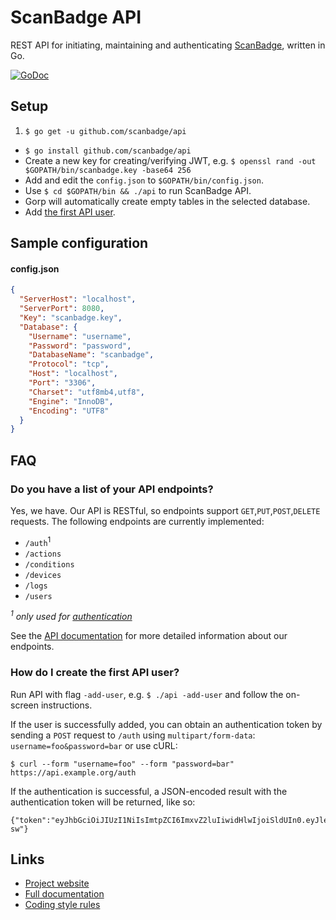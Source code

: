 # ScanBadge API
REST API for initiating, maintaining and authenticating [ScanBadge](https://scanbadge.xyz/discover), written in Go.

[![GoDoc](https://godoc.org/github.com/ScanBadge/api?status.svg)](https://godoc.org/github.com/ScanBadge/api)

## Setup

1. `$ go get -u github.com/scanbadge/api`
- `$ go install github.com/scanbadge/api`
- Create a new key for creating/verifying JWT, e.g. `$ openssl rand -out $GOPATH/bin/scanbadge.key -base64 256`
- Add and edit the `config.json` to `$GOPATH/bin/config.json`.
- Use `$ cd $GOPATH/bin && ./api` to run ScanBadge API.
- Gorp will automatically create empty tables in the selected database.
- Add [the first API user](#how-do-i-create-the-first-api-user).

## Sample configuration

#### config.json
```json
{
  "ServerHost": "localhost",
  "ServerPort": 8080,
  "Key": "scanbadge.key",
  "Database": {
    "Username": "username",
    "Password": "password",
    "DatabaseName": "scanbadge",
    "Protocol": "tcp",
    "Host": "localhost",
    "Port": "3306",
    "Charset": "utf8mb4,utf8",
    "Engine": "InnoDB",
    "Encoding": "UTF8"
  }
}
```

## FAQ

### Do you have a list of your API endpoints?

Yes, we have. Our API is RESTful, so endpoints support `GET`,`PUT`,`POST`,`DELETE` requests. The following endpoints are currently implemented:

- `/auth`<sup>1</sup>
- `/actions`
- `/conditions`
- `/devices`
- `/logs`
- `/users`

*<sup>1</sup> only used for [authentication](https://github.com/scanbadge/api#do-you-have-a-list-of-your-api-endpoints)*

See the [API documentation](https://scanbadge.xyz/documentation/api#endpoints) for more detailed information about our endpoints.

### How do I create the first API user?

Run API with flag `-add-user`, e.g. `$ ./api -add-user` and follow the on-screen instructions.

If the user is successfully added, you can obtain an authentication token by sending a `POST` request to `/auth` using `multipart/form-data`: `username=foo&password=bar` or use cURL:

    $ curl --form "username=foo" --form "password=bar" https://api.example.org/auth

If the authentication is successful, a JSON-encoded result with the authentication token will be returned, like so:

    {"token":"eyJhbGciOiJIUzI1NiIsImtpZCI6ImxvZ2luIiwidHlwIjoiSldUIn0.eyJleHAiOjQyOTQ5NjcyOTUsImlkIjoxLCJuYW1lIjoiRm9vIEJhciJ9.5wPuGctuwTb0EqD_ER1dGQQeK2RyIGq64w552_zW-sw"}

## Links
- [Project website](https://scanbadge.xyz/)
- [Full documentation](https://scanbadge.xyz/documentation)
- [Coding style rules](https://golang.org/doc/effective_go.html#formatting)
